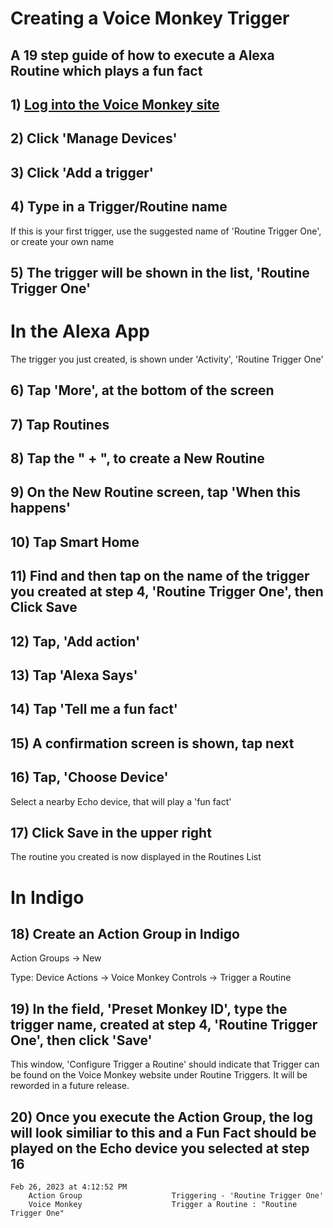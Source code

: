 # Creating a Voice Monkey Trigger

## A 19 step guide of how to execute a Alexa Routine which plays a fun fact

## 1) [Log into the Voice Monkey site](https://voicemonkey.io/start) 

## 2) Click 'Manage Devices'

## 3) Click 'Add a trigger'

## 4) Type in a Trigger/Routine name

If this is your first trigger, use the suggested name of 'Routine Trigger One', or create your own name

## 5) The trigger will be shown in the list, 'Routine Trigger One'

# In the Alexa App

The trigger you just created, is shown under 'Activity', 'Routine Trigger One'

## 6) Tap 'More', at the bottom of the screen

## 7) Tap Routines

## 8) Tap the " + ", to create a New Routine

## 9) On the New Routine screen, tap 'When this happens'

## 10) Tap Smart Home

## 11) Find and then tap on the name of the trigger you created at step 4, 'Routine Trigger One', then Click Save

## 12) Tap, 'Add action'

## 13) Tap 'Alexa Says'

## 14) Tap 'Tell me a fun fact'

## 15) A confirmation screen is shown, tap next

## 16) Tap, 'Choose Device'

Select a nearby Echo device, that will play a 'fun fact'

## 17) Click Save in the upper right

The routine you created is now displayed in the Routines List

# In Indigo

## 18) Create an Action Group in Indigo

Action Groups -> New

Type: Device Actions -> Voice Monkey Controls -> Trigger a Routine

## 19) In the field, 'Preset Monkey ID', type the trigger name, created at step 4, 'Routine Trigger One', then click 'Save'

This window, 'Configure Trigger a Routine' should indicate that Trigger can be found on the Voice Monkey website under Routine Triggers. It will be reworded in a future release.

## 20) Once you execute the Action Group, the log will look similiar to this and a Fun Fact should be played on the Echo device you selected at step 16

	Feb 26, 2023 at 4:12:52 PM
		Action Group                    Triggering - 'Routine Trigger One'
		Voice Monkey                    Trigger a Routine : "Routine Trigger One"
